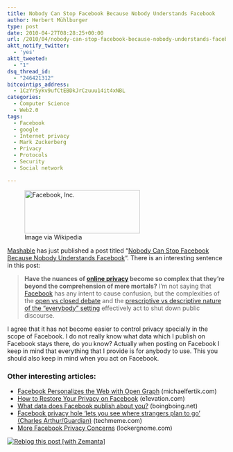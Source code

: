 ```yaml
---
title: Nobody Can Stop Facebook Because Nobody Understands Facebook
author: Herbert Mühlburger
type: post
date: 2010-04-27T08:28:25+00:00
url: /2010/04/nobody-can-stop-facebook-because-nobody-understands-facebook/
aktt_notify_twitter:
  - 'yes'
aktt_tweeted:
  - "1"
dsq_thread_id:
  - "246421312"
bitcointips_address:
  - 1CzYr5ykv9ufCtEBDkJrCzuuu14it4xNBL
categories:
  - Computer Science
  - Web2.0
tags:
  - Facebook
  - google
  - Internet privacy
  - Mark Zuckerberg
  - Privacy
  - Protocols
  - Security
  - Social network

---
```

<div class="zemanta-img">
  <figure style="width: 266px" class="wp-caption aligncenter"><a href="http://commons.wikipedia.org/wiki/Image:Facebook.svg"><img title="Facebook, Inc." src="http://upload.wikimedia.org/wikipedia/commons/thumb/0/06/Facebook.svg/266px-Facebook.svg.png" alt="Facebook, Inc." width="266" height="100" /></a><figcaption class="wp-caption-text">Image via Wikipedia</figcaption></figure>
</div>

<a title="Mashable" href="http://mashable.com" target="_blank">Mashable</a> has just published a post titled &#8220;<a title="Nodoy can stop facebook because nobody understands facebook" href="http://mashable.com/2010/04/27/nobody-can-stop-facebook/" target="_blank">Nobody Can Stop Facebook Because Nobody Understands Facebook</a>&#8220;. There is an interesting sentence in this post:

> **Have the nuances of <a class="zem_slink" title="Internet privacy" rel="wikipedia" href="http://en.wikipedia.org/wiki/Internet_privacy">online privacy</a> become so complex that they’re beyond the comprehension of mere mortals?** I’m not saying that <a class="zem_slink" title="Facebook" rel="homepage" href="http://facebook.com">Facebook</a> has any intent to cause confusion, but the complexities of the <a href="http://mashable.com/2010/04/26/facebook-openness-debate/" target="_blank">open vs closed debate</a> and the <a href="http://mashable.com/2010/01/10/facebook-founder-on-privacy/" target="_blank">prescriptive vs descriptive nature of the “everybody” setting</a> effectively act to shut down public discourse.

I agree that it has not become easier to control privacy specially in the scope of Facebook. I do not really know what data which I publish on Facebook stays there, do you know? Actually when posting on Facebook I keep in mind that everything that I provide is for anybody to use. This you should also keep in mind when you act on Facebook.

### Other interesting articles:

<ul class="zemanta-article-ul">
  <li class="zemanta-article-ul-li">
    <a href="http://michaelfertik.com/news/facebook-personalizes-the-web-with-open-graph/">Facebook Personalizes the Web with Open Graph</a> (michaelfertik.com)
  </li>
  <li class="zemanta-article-ul-li">
    <a href="http://e1evation.com/2010/04/22/how-to-restore-your-privacy-on-facebook/">How to Restore Your Privacy on Facebook</a> (e1evation.com)
  </li>
  <li class="zemanta-article-ul-li">
    <a href="http://www.boingboing.net/2010/04/26/what-data-does-faceb.html">What data does Facebook publish about you?</a> (boingboing.net)
  </li>
  <li class="zemanta-article-ul-li">
    <a href="http://www.techmeme.com/100426/p37">Facebook privacy hole &#8216;lets you see where strangers plan to go&#8217; (Charles Arthur/Guardian)</a> (techmeme.com)
  </li>
  <li class="zemanta-article-ul-li">
    <a href="http://www.lockergnome.com/danwood/2010/03/31/more-facebook-privacy-concerns/">More Facebook Privacy Concerns</a> (lockergnome.com)
  </li>
</ul>

<div class="zemanta-pixie">
  <a class="zemanta-pixie-a" title="Reblog this post [with Zemanta]" href="http://reblog.zemanta.com/zemified/1d5747e3-fa05-410b-a61d-d395e3f93b06/"><img class="zemanta-pixie-img" src="http://img.zemanta.com/reblog_e.png?x-id=1d5747e3-fa05-410b-a61d-d395e3f93b06" alt="Reblog this post [with Zemanta]" /></a><span class="zem-script more-related pretty-attribution"></span>
</div>